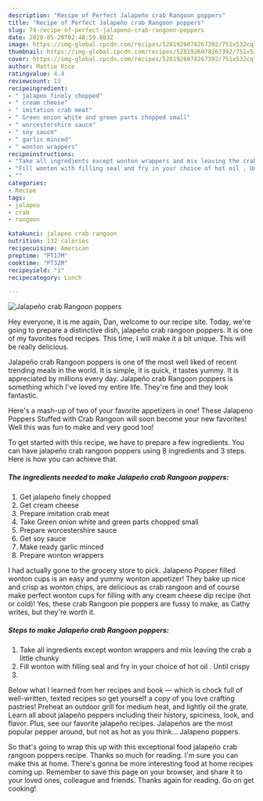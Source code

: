 ```yaml
---
description: "Recipe of Perfect Jalapeño crab Rangoon poppers"
title: "Recipe of Perfect Jalapeño crab Rangoon poppers"
slug: 74-recipe-of-perfect-jalapeno-crab-rangoon-poppers
date: 2020-05-20T02:48:59.803Z
image: https://img-global.cpcdn.com/recipes/5281926078267392/751x532cq70/jalapeno-crab-rangoon-poppers-recipe-main-photo.jpg
thumbnail: https://img-global.cpcdn.com/recipes/5281926078267392/751x532cq70/jalapeno-crab-rangoon-poppers-recipe-main-photo.jpg
cover: https://img-global.cpcdn.com/recipes/5281926078267392/751x532cq70/jalapeno-crab-rangoon-poppers-recipe-main-photo.jpg
author: Mattie Rice
ratingvalue: 4.4
reviewcount: 13
recipeingredient:
- " jalapeo finely chopped"
- " cream cheese"
- " imitation crab meat"
- " Green onion white and green parts chopped small"
- " worcestershire sauce"
- " soy sauce"
- " garlic minced"
- " wonton wrappers"
recipeinstructions:
- "Take all ingredients except wonton wrappers and mix leaving the crab a little chunky"
- "Fill wonton with filling seal and fry in your choice of hot oil . Until crispy"
- ""
categories:
- Recipe
tags:
- jalapeo
- crab
- rangoon

katakunci: jalapeo crab rangoon 
nutrition: 132 calories
recipecuisine: American
preptime: "PT17M"
cooktime: "PT32M"
recipeyield: "1"
recipecategory: Lunch

---
```



![Jalapeño crab Rangoon poppers](https://img-global.cpcdn.com/recipes/5281926078267392/751x532cq70/jalapeno-crab-rangoon-poppers-recipe-main-photo.jpg)

Hey everyone, it is me again, Dan, welcome to our recipe site. Today, we're going to prepare a distinctive dish, jalapeño crab rangoon poppers. It is one of my favorites food recipes. This time, I will make it a bit unique. This will be really delicious.

Jalapeño crab Rangoon poppers is one of the most well liked of recent trending meals in the world. It is simple, it is quick, it tastes yummy. It is appreciated by millions every day. Jalapeño crab Rangoon poppers is something which I've loved my entire life. They're fine and they look fantastic.

Here&#39;s a mash-up of two of your favorite appetizers in one! These Jalapeno Poppers Stuffed with Crab Rangoon will soon become your new favorites! Well this was fun to make and very good too!


To get started with this recipe, we have to prepare a few ingredients. You can have jalapeño crab rangoon poppers using 8 ingredients and 3 steps. Here is how you can achieve that.

<!--inarticleads1-->

##### The ingredients needed to make Jalapeño crab Rangoon poppers:

1. Get  jalapeño finely chopped
1. Get  cream cheese
1. Prepare  imitation crab meat
1. Take  Green onion white and green parts chopped small
1. Prepare  worcestershire sauce
1. Get  soy sauce
1. Make ready  garlic minced
1. Prepare  wonton wrappers


I had actually gone to the grocery store to pick. Jalapeno Popper filled wonton cups is an easy and yummy wonton appetizer! They bake up nice and crisp as wonton chips, are delicious as crab rangoon and of course make perfect wonton cups for filling with any cream cheese dip recipe (hot or cold)! Yes, these crab Rangoon pie poppers are fussy to make, as Cathy writes, but they&#39;re worth it. 

<!--inarticleads2-->

##### Steps to make Jalapeño crab Rangoon poppers:

1. Take all ingredients except wonton wrappers and mix leaving the crab a little chunky
1. Fill wonton with filling seal and fry in your choice of hot oil . Until crispy
1. 


Below what I learned from her recipes and book — which is chock full of well-written, texted recipes so get yourself a copy of you love crafting pastries! Preheat an outdoor grill for medium heat, and lightly oil the grate. Learn all about jalapeño peppers including their history, spiciness, look, and flavor. Plus, see our favorite jalapeño recipes. Jalapeños are the most popular pepper around, but not as hot as you think… Jalapeno poppers. 

So that's going to wrap this up with this exceptional food jalapeño crab rangoon poppers recipe. Thanks so much for reading. I'm sure you can make this at home. There's gonna be more interesting food at home recipes coming up. Remember to save this page on your browser, and share it to your loved ones, colleague and friends. Thanks again for reading. Go on get cooking!
